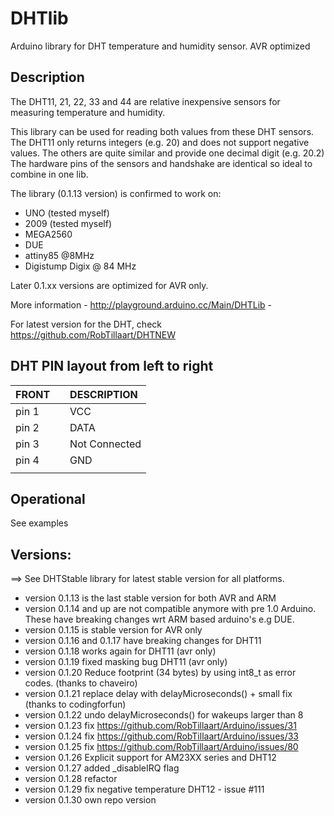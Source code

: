 # DHTlib

Arduino library for DHT temperature and humidity sensor. AVR optimized

## Description

The DHT11, 21, 22, 33 and 44 are relative inexpensive sensors for measuring temperature and humidity.

This library can be used for reading both values from these DHT sensors.
The DHT11 only returns integers (e.g. 20) and does not support negative values.
The others are quite similar and provide one decimal digit (e.g. 20.2)
The hardware pins of the sensors and handshake are identical so ideal to combine in one lib.

The library (0.1.13 version) is confirmed to work on:

* UNO (tested myself)
* 2009 (tested myself)
* MEGA2560
* DUE
* attiny85 @8MHz
* Digistump Digix @ 84 MHz

Later 0.1.xx versions are optimized for AVR only.

More information - http://playground.arduino.cc/Main/DHTLib -

For latest version for the DHT, check https://github.com/RobTillaart/DHTNEW

## DHT PIN layout from left to right

| FRONT | | DESCRIPTION  |
|:----|:----:|:----|
| pin 1 | | VCC           |
| pin 2 | | DATA          |
| pin 3 | | Not Connected |
| pin 4 | | GND           |
						  |

## Operational

See examples


## Versions:

==> See DHTStable library for latest stable version for all platforms.

* version 0.1.13 is the last stable version for both AVR and ARM 
* version 0.1.14 and up are not compatible anymore with pre 1.0 Arduino. 
These have breaking changes wrt ARM based arduino's e.g DUE.
* version 0.1.15 is stable version for AVR only
* version 0.1.16 and 0.1.17 have breaking changes for DHT11
* version 0.1.18 works again for DHT11 (avr only)
* version 0.1.19 fixed masking bug DHT11 (avr only)
* version 0.1.20 Reduce footprint (34 bytes) by using int8_t as error codes. (thanks to chaveiro)
* version 0.1.21 replace delay with delayMicroseconds() + small fix (thanks to codingforfun)
* version 0.1.22 undo delayMicroseconds() for wakeups larger than 8
* version 0.1.23 fix https://github.com/RobTillaart/Arduino/issues/31
* version 0.1.24 fix https://github.com/RobTillaart/Arduino/issues/33
* version 0.1.25 fix https://github.com/RobTillaart/Arduino/issues/80
* version 0.1.26 Explicit support for AM23XX series and DHT12
* version 0.1.27 added _disableIRQ flag
* version 0.1.28 refactor
* version 0.1.29 fix negative temperature DHT12 - issue #111
* version 0.1.30 own repo version

